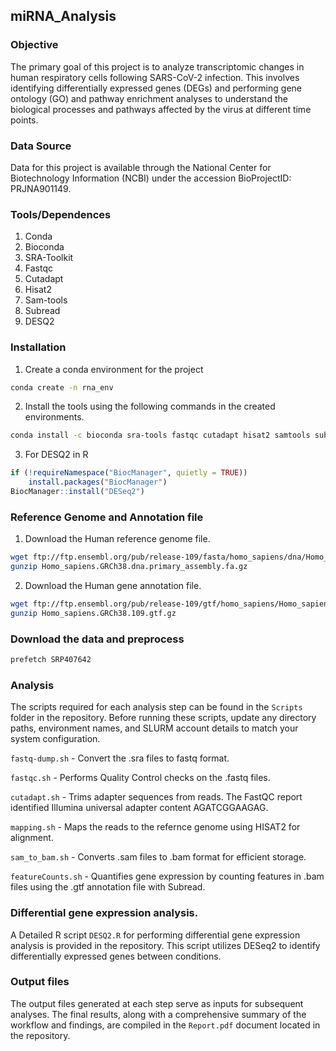 ## miRNA_Analysis

### Objective 
The primary goal of this project is to analyze transcriptomic changes in human respiratory cells following SARS-CoV-2 infection. This involves identifying differentially expressed genes (DEGs) and performing gene ontology (GO) and pathway enrichment analyses to understand the biological processes and pathways affected by the virus at different time points.

### Data Source
Data for this project is available through the National Center for Biotechnology Information (NCBI) under the accession BioProjectID: PRJNA901149.

### Tools/Dependences
1. Conda
2. Bioconda
3. SRA-Toolkit
4. Fastqc
5. Cutadapt
6. Hisat2
7. Sam-tools
8. Subread
9. DESQ2

### Installation
1. Create a conda environment for the project
```bash
conda create -n rna_env
```
2. Install the tools using the following commands in the created environments.
```bash
conda install -c bioconda sra-tools fastqc cutadapt hisat2 samtools subread
```
3. For DESQ2 in R
```R
if (!requireNamespace("BiocManager", quietly = TRUE))
    install.packages("BiocManager")
BiocManager::install("DESeq2")
```
### Reference Genome and Annotation file
1. Download the Human reference genome file.
```bash
wget ftp://ftp.ensembl.org/pub/release-109/fasta/homo_sapiens/dna/Homo_sapiens.GRCh38.dna.primary_assembly.fa.gz
gunzip Homo_sapiens.GRCh38.dna.primary_assembly.fa.gz
```
2. Download the Human gene annotation file. 
```bash
wget ftp://ftp.ensembl.org/pub/release-109/gtf/homo_sapiens/Homo_sapiens.GRCh38.109.gtf.gz
gunzip Homo_sapiens.GRCh38.109.gtf.gz 
``` 
### Download the data and preprocess
```bash
prefetch SRP407642
```
### Analysis
The scripts required for each analysis step can be found in the ```Scripts``` folder in the repository. Before running these scripts, update any directory paths, environment names, and SLURM account details to match your system configuration.

```fastq-dump.sh``` - Convert the .sra files to fastq format.

```fastqc.sh``` - Performs Quality Control checks on the .fastq files.

```cutadapt.sh``` - Trims adapter sequences from reads. The FastQC report identified Illumina universal adapter content AGATCGGAAGAG.

```mapping.sh``` - Maps the reads to the refernce genome using HISAT2 for alignment.

```sam_to_bam.sh``` - Converts .sam files to .bam format for efficient storage.

```featureCounts.sh``` - Quantifies gene expression by counting features in .bam files using the .gtf annotation file with Subread.

### Differential gene expression analysis.
A Detailed R script ```DESQ2.R``` for performing differential gene expression analysis is provided in the repository. This script utilizes DESeq2 to identify differentially expressed genes between conditions.

### Output files
The output files generated at each step serve as inputs for subsequent analyses. The final results, along with a comprehensive summary of the workflow and findings, are compiled in the ```Report.pdf``` document located in the repository.

